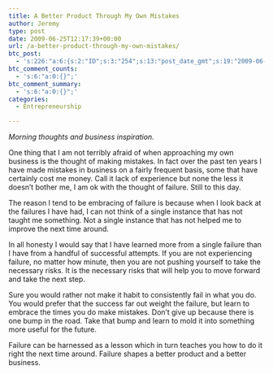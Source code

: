 ```yaml
---
title: A Better Product Through My Own Mistakes
author: Jeremy
type: post
date: 2009-06-25T12:17:39+00:00
url: /a-better-product-through-my-own-mistakes/
btc_post:
  - 's:226:"a:6:{s:2:"ID";s:3:"254";s:13:"post_date_gmt";s:19:"2009-06-25 12:17:39";s:23:"initial_import_date_gmt";s:19:"2009-06-25 12:18:42";s:20:"last_import_date_gmt";s:19:"0000-00-00 00:00:00";s:4:"hits";s:1:"0";s:6:"misses";s:1:"0";}";'
btc_comment_counts:
  - 's:6:"a:0:{}";'
btc_comment_summary:
  - 's:6:"a:0:{}";'
categories:
  - Entrepreneurship

---
```

_Morning thoughts and business inspiration._

One thing that I am not terribly afraid of when approaching my own business is the thought of making mistakes. In fact over the past ten years I have made mistakes in business on a fairly frequent basis, some that have certainly cost me money. Call it lack of experience but none the less it doesn&#8217;t bother me, I am ok with the thought of failure. Still to this day.

The reason I tend to be embracing of failure is because when I look back at the failures I have had, I can not think of a single instance that has not taught me something. Not a single instance that has not helped me to improve the next time around.

In all honesty I would say that I have learned more from a single failure than I have from a handful of successful attempts. If you are not experiencing failure, no matter how minute, then you are not pushing yourself to take the necessary risks. It is the necessary risks that will help you to move forward and take the next step.

Sure you would rather not make it habit to consistently fail in what you do. You would prefer that the success far out weight the failure, but learn to embrace the times you do make mistakes. Don&#8217;t give up because there is one bump in the road. Take that bump and learn to mold it into something more useful for the future.

Failure can be harnessed as a lesson which in turn teaches you how to do it right the next time around. Failure shapes a better product and a better business.